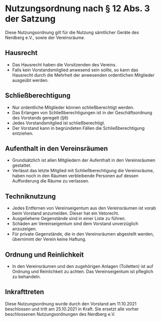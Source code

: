 # Nutzungsordnung nach § 12 Abs. 3 der Satzung
Diese Nutzungsordnung gilt für die Nutzung sämtlicher Geräte des Nerdberg e.V., sowie der Vereinsräume.

## Hausrecht
* Das Hausrecht haben die Vorsitzenden des Vereins.
* Falls kein Vorstandsmitglied anwesend sein sollte, so kann das Hausrecht durch die Mehrheit der anwesenden ordentlichen Mitglieder ausgeübt werden.

## Schließberechtigung
* Nur ordentliche Mitglieder können schließberechtigt werden.
* Das Erlangen von Schließberechtigungen ist in der Geschäftsordnung des Vorstands geregelt (§6)
* Jedes Vorstandsmitglied ist schließberechtigt.
* Der Vorstand kann in begründeten Fällen die Schließberechtigung entziehen.

## Aufenthalt in den Vereinsräumen
* Grundsätzlich ist allen Mitgliedern der Aufenthalt in den Vereinsräumen gestattet.
* Verlässt das letzte Mitglied mit Schließberechtigung die Vereinsräume, haben noch in den Räumen verbleibende Personen auf dessen Aufforderung die Räume zu verlassen.

## Techniknutzung
* Jedes Entfernen von Vereinseigentum aus den Vereinsräumen ist vorab beim Vorstand anzumelden. Dieser hat ein Vetorecht.
* Ausgeliehene Gegenstände sind in einer Liste zu führen.
* Schäden am Vereinseigentum sind dem Vorstand unverzüglich anzuzeigen.
* Für private Gegenstände, die in den Vereinsräumen abgestellt werden, übernimmt der Verein keine Haftung.

## Ordnung und Reinlichkeit
* In den Vereinsräumen und den zugehörigen Anlagen (Toiletten) ist auf Ordnung und Reinlichkeit zu achten. Das Vereinseigentum ist pfleglich zu behandeln.

## Inkrafttreten
Diese Nutzungsordnung wurde durch den Vorstand am 11.10.2021 beschlossen und tritt am 25.10.2021 in Kraft. Sie ersetzt alle vorher beschlossenen Nutzungsordnungen des Nerdberg e.V.
